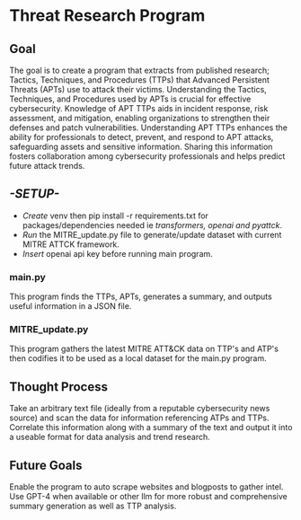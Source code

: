 # Threat Research Program
## **Goal**
The goal is to create a program that extracts from published research; Tactics, Techniques, and Procedures (TTPs) that Advanced Persistent Threats (APTs) use to attack their victims. Understanding the Tactics, Techniques, and Procedures used by APTs is crucial for effective cybersecurity. Knowledge of APT TTPs aids in incident response, risk assessment, and mitigation, enabling organizations to strengthen their defenses and patch vulnerabilities. Understanding APT TTPs enhances the ability for professionals to detect, prevent, and respond to APT attacks, safeguarding assets and sensitive information. Sharing this information fosters collaboration among cybersecurity professionals and helps predict future attack trends.

## *-SETUP-*
* *Create* venv then pip install -r requirements.txt for packages/dependencies needed ie *transformers, openai and pyattck*.
* *Run* the MITRE_update.py file to generate/update dataset with current MITRE ATTCK framework.
* *Insert* openai api key before running main program. 

### **main.py**
This program finds the TTPs, APTs, generates a summary, and outputs useful information in a JSON file.

### **MITRE_update.py**
This program gathers the latest MITRE ATT&CK data on TTP's and ATP's then codifies it to be used as a local dataset for the main.py program.

## **Thought Process**
Take an arbitrary text file (ideally from a reputable cybersecurity news source) and scan the data for information referencing ATPs and TTPs. Correlate this information along with a summary of the text and output it into a useable format for data analysis and trend research. 

## **Future Goals**
Enable the program to auto scrape websites and blogposts to gather intel.
Use GPT-4 when available or other llm for more robust and comprehensive summary generation as well as TTP analysis.
